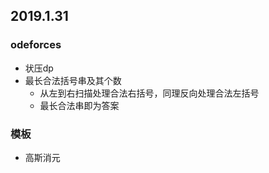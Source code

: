 ## 2019.1.31

### odeforces
- 状压dp
- 最长合法括号串及其个数
  - 从左到右扫描处理合法右括号，同理反向处理合法左括号
  - 最长合法串即为答案

### 模板
- 高斯消元
